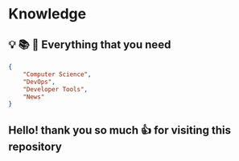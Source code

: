 # Knowledge

## :bulb: :books: :telescope: Everything that you need

```json
{
    "Computer Science",
    "DevOps",
    "Developer Tools",
    "News"
}
```

## Hello! thank you so much :+1: for visiting this repository